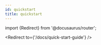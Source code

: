 ```yaml
---
id: quickstart
title: quickstart
---
```


import {Redirect} from '@docusaurus/router';

<Redirect
to={'/docs/quick-start-guide'}
/>